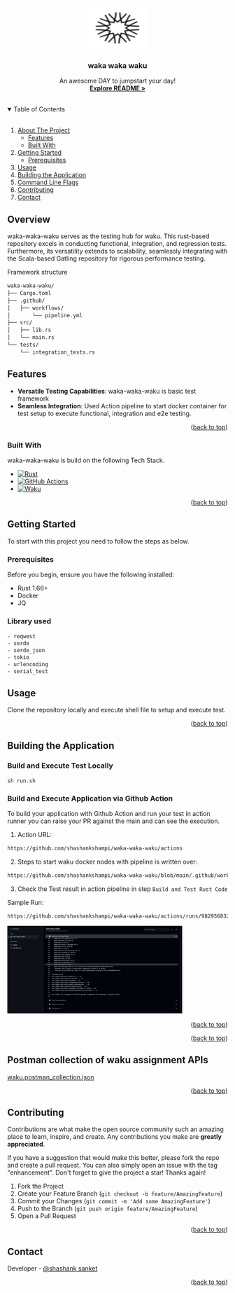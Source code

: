 <a name="readme-top"></a>

<!-- PROJECT LOGO -->
<br />
<div align="center">
  <a href="https://github.com/shashankshampi/waka-waka-waku">
    <img src="files/waku.svg" alt="Logo" width="140" height="100">
  </a>

<h3 align="center">waka waka waku</h3>

  <p align="center">
    An awesome DAY to jumpstart your day!
    <br />
    <a href="https://github.com/shashankshampi/waka-waka-waku"><strong>Explore README »</strong></a>
    <br />
    <br />
  </p>
</div>



<!-- TABLE OF CONTENTS -->
<details open>
  <summary>Table of Contents</summary>
  <br>
  <ol>
    <li>
      <a href="#Overview">About The Project</a>
      <ul>
        <li><a href="#Features">Features</a></li>
        <li><a href="#Built-With">Built With</a></li>
      </ul>
    </li>
    <li>
      <a href="#getting-started">Getting Started</a>
      <ul>
        <li><a href="#prerequisites">Prerequisites</a></li>
      </ul>
    </li>
    <li><a href="#usage">Usage</a></li>
    <li><a href="#Building-the-Application">Building the Application</a></li>
  <li><a href="#Command-Line-Flags">Command Line Flags</a></li>
  <li><a href="#Contributing">Contributing</a></li>
    <li><a href="#contact">Contact</a></li>
  </ol>
</details>


<!-- ABOUT THE PROJECT -->

## Overview
waka-waka-waku serves as the testing hub for waku. This rust-based repository excels in conducting functional, integration, and regression tests. Furthermore, its versatility extends to scalability, seamlessly integrating with the Scala-based Gatling repository for rigorous performance testing.

Framework structure
```html
waka-waka-waku/
├── Cargo.toml
├── .github/
│   ├── workflows/
│       └── pipeline.yml
├── src/
│   ├── lib.rs
│   └── main.rs
└── tests/
    └── integration_tests.rs
```

## Features

- **Versatile Testing Capabilities**: waka-waka-waku is basic test framework
- **Seamless Integration**: Used Action pipeline to start docker container for test setup to execute functional, integration and e2e testing.


<p align="right">(<a href="#readme-top">back to top</a>)</p>

[//]: # ([<img alt="flow.jpeg" src="flow.png"/>]&#40;https://github.com/shashankshampi/waka-waka-waku&#41;)

### Built With

waka-waka-waku is build on the following Tech Stack.

* [![Rust](https://img.shields.io/badge/Rust-1.66%2B-DEA584)][rust-url]
* [![GitHub Actions](https://img.shields.io/badge/GitHub%20Actions-Reference-2088FF)][github-actions-url]
* [![Waku](https://img.shields.io/badge/Waku-Reference-brightgreen)][waku-url]

[rust-url]: https://www.rust-lang.org/
[github-actions-url]: https://docs.github.com/en/actions
[waku-url]: https://docs.waku.org/guides/nwaku/run-docker/

<p align="right">(<a href="#readme-top">back to top</a>)</p>


<!-- GETTING STARTED -->

## Getting Started

To start with this project you need to follow the steps as below.

### Prerequisites

Before you begin, ensure you have the following installed:
- Rust 1.66+
- Docker
- JQ

### Library used
 ```
 - reqwest
 - serde
 - serde_json
 - tokio
 - urlencoding
 - serial_test
 ```

<!-- USAGE EXAMPLES -->

## Usage

Clone the repository locally and execute shell file to setup and execute test.
<div align="center">

[//]: # (<img src="swagger.png" alt="Logo" >)
</div>

<p align="right">(<a href="#readme-top">back to top</a>)</p>

## Building the Application

### Build and Execute Test Locally

```shell
sh run.sh
```
### Build and Execute Application via Github Action

To build your application with Github Action and run your test in action runner you can raise your PR against the main and can see the execution.

1. Action URL:

```html
https://github.com/shashankshampi/waka-waka-waku/actions
```

2. Steps to start waku docker nodes with pipeline is written over:

```html
https://github.com/shashankshampi/waka-waka-waku/blob/main/.github/workflows/pipeline.yml
```

3. Check the Test result in action pipeline in step `Build and Test Rust Code`

Sample Run:

```html
https://github.com/shashankshampi/waka-waka-waku/actions/runs/9829568324/job/27134743168
```
<img src="files/img.png" alt="sample_run" width="400" height="200">


<p align="right">(<a href="#readme-top">back to top</a>)</p>

<p align="right">(<a href="#readme-top">back to top</a>)</p>

## Postman collection of waku assignment APIs

[waku.postman_collection.json](files%2Fwaku.postman_collection.json)

<p align="right">(<a href="#readme-top">back to top</a>)</p>

<!-- CONTRIBUTING -->

## Contributing

Contributions are what make the open source community such an amazing place to learn, inspire, and create. Any
contributions you make are **greatly appreciated**.

If you have a suggestion that would make this better, please fork the repo and create a pull request. You can also
simply open an issue with the tag "enhancement".
Don't forget to give the project a star! Thanks again!

1. Fork the Project
2. Create your Feature Branch (`git checkout -b feature/AmazingFeature`)
3. Commit your Changes (`git commit -m 'Add some AmazingFeature'`)
4. Push to the Branch (`git push origin feature/AmazingFeature`)
5. Open a Pull Request

<p align="right">(<a href="#readme-top">back to top</a>)</p>


<!-- CONTACT -->

## Contact

Developer - [@shashank sanket](shashank.sanket1995@gmail.com)

<p align="right">(<a href="#readme-top">back to top</a>)</p>


<!-- MARKDOWN LINKS & IMAGES -->
<!-- https://www.markdownguide.org/basic-syntax/#reference-style-links -->
